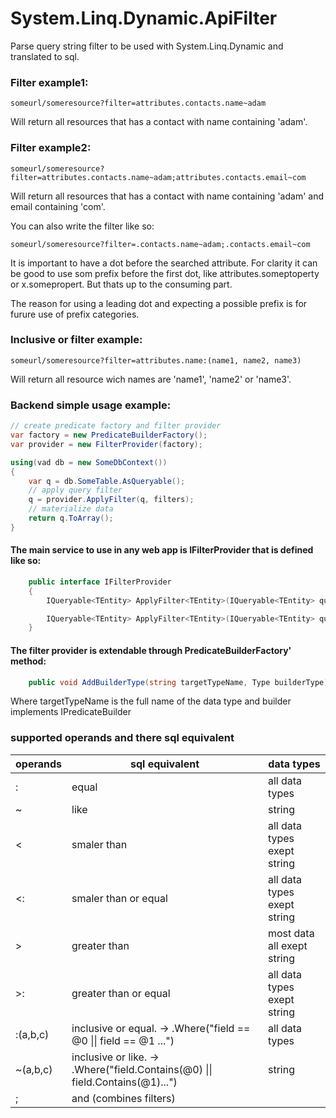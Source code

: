 # System.Linq.Dynamic.ApiFilter

Parse query string filter to be used with System.Linq.Dynamic and translated to sql. 

### Filter example1:
```
someurl/someresource?filter=attributes.contacts.name~adam
```
Will return all resources that has a contact with name containing 'adam'.

### Filter example2:
```
someurl/someresource?filter=attributes.contacts.name~adam;attributes.contacts.email~com
```
Will return all resources that has a contact with name containing 'adam' and email containing 'com'.

You can also write the filter like so:
```
someurl/someresource?filter=.contacts.name~adam;.contacts.email~com
```
It is important to have a dot before the searched attribute. For clarity it can be good to use som prefix before the first dot, like attributes.someptoperty or x.somepropert. But thats up to the consuming part.

The reason for using a leading dot and expecting a possible prefix is for furure use of prefix categories.

### Inclusive or filter example:
```
someurl/someresource?filter=attributes.name:(name1, name2, name3)
```
Will return all resource wich names are 'name1', 'name2' or 'name3'.

### Backend simple usage example:
```C#
// create predicate factory and filter provider
var factory = new PredicateBuilderFactory();
var provider = new FilterProvider(factory);

using(vad db = new SomeDbContext())
{
    var q = db.SomeTable.AsQueryable();
    // apply query filter
    q = provider.ApplyFilter(q, filters);
    // materialize data
    return q.ToArray();
}

```

#### The main service to use in any web app is IFilterProvider that is defined like so:
```C#
    public interface IFilterProvider
    {
        IQueryable<TEntity> ApplyFilter<TEntity>(IQueryable<TEntity> query, string filters);

        IQueryable<TEntity> ApplyFilter<TEntity>(IQueryable<TEntity> query, IEnumerable<Filter> filters);
    }
```
#### The filter provider is extendable through PredicateBuilderFactory' method:
```C#
    public void AddBuilderType(string targetTypeName, Type builderType){...}
```
Where targetTypeName is the full name of the data type and builder implements IPredicateBuilder

### supported operands and there sql equivalent
 operands | sql equivalent | data types
--- | --- | ---
 : | equal | all data types
 ~ | like | string
 < | smaler than | all data types exept string
 <: | smaler than or equal | all data types exept string
 \>  | greater than | most data all exept string
 \>: | greater than or equal | all data types exept string
 :(a,b,c) | inclusive or equal. -\> .Where("field == @0 \|\| field == @1 ...") | all data types
 ~(a,b,c) | inclusive or like. -\> .Where("field.Contains(@0) \|\| field.Contains(@1)...") | string
 ; | and (combines filters)

